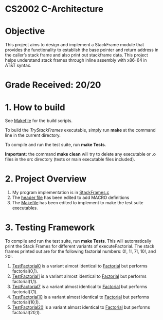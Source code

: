 # CS2002 C-Architecture

# Objective
This project aims to design and implement a StackFrame module that provides the functionality to establish the base pointer and return address in the caller’s stack frame and also print out stackframe data. This project helps understand stack frames through inline assembly with x86-64 in AT&T syntax.

# Grade Received: 20/20

# 1. How to build

See [Makefile](Makefile) for the build scripts.

To build the *TryStackFrames* executable, simply run **make** at the command line in the current directory.

To compile and run the test suite, run **make Tests**.

**Important:** the command **make clean** will try to delete any executable or .o files in the src directory (tests or main executable files included).


# 2. Project Overview

1. My program implementation is in [StackFrames.c](StackFrames.c)
2. The [header file](StackFrame.h) has been edited to add MACRO definitions
3. The [Makefile](Makefile) has been edited to implement to make the test suite executables.


# 3. Testing Framework

To compile and run the test suite, run **make Tests**. This will automatically print the Stack Frames for different variants of executeFactorial.
The stack frames printed out are for the following factorial numbers: 0!, 1!, 7!, 10!, and 20!.

1. [TestFactorial0](TestFactorial0.c) is a variant almost identical to [Factorial](Factorial.c) but performs factorial(0,1).
2. [TestFactorial1](TestFactorial1.c) is a variant almost identical to [Factorial](Factorial.c) but performs factorial(1,1).
3. [TestFactorial7](TestFactorial7.c) is a variant almost identical to [Factorial](Factorial.c) but performs factorial(7,1).
4. [TestFactorial10](TestFactorial10.c) is a variant almost identical to [Factorial](Factorial.c) but performs factorial(10,1).
5. [TestFactorial20](TestFactorial20.c) is a variant almost identical to [Factorial](Factorial.c) but performs factorial(20,1).
